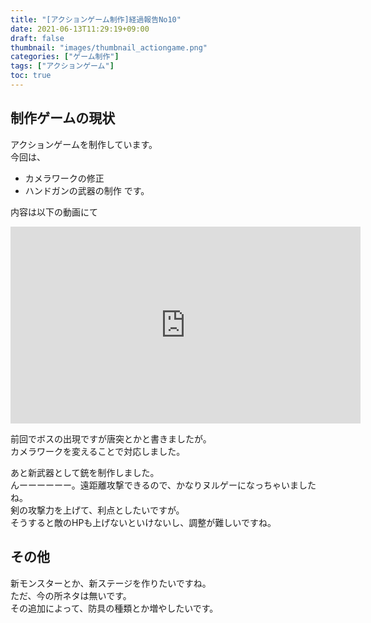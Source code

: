 ```yaml
---
title: "[アクションゲーム制作]経過報告No10"
date: 2021-06-13T11:29:19+09:00
draft: false
thumbnail: "images/thumbnail_actiongame.png"
categories: ["ゲーム制作"]
tags: ["アクションゲーム"]
toc: true
---
```


## 制作ゲームの現状  
アクションゲームを制作しています。  
今回は、
- カメラワークの修正
- ハンドガンの武器の制作
です。  

  
内容は以下の動画にて  
<iframe width="560" height="315" src="https://www.youtube.com/embed/C99yfIyUVcU" frameborder="0" allow="accelerometer; autoplay; clipboard-write; encrypted-media; gyroscope; picture-in-picture" allowfullscreen></iframe>  

  
前回でボスの出現ですが唐突とかと書きましたが。  
カメラワークを変えることで対応しました。  
  
あと新武器として銃を制作しました。  
んーーーーーー。遠距離攻撃できるので、かなりヌルゲーになっちゃいましたね。  
剣の攻撃力を上げて、利点としたいですが。  
そうすると敵のHPも上げないといけないし、調整が難しいですね。  


## その他
新モンスターとか、新ステージを作りたいですね。  
ただ、今の所ネタは無いです。  
その追加によって、防具の種類とか増やしたいです。  
  
